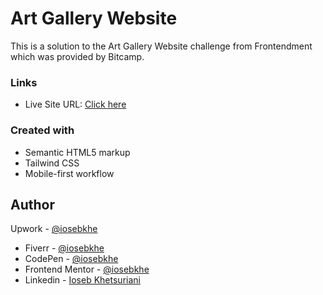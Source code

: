 # Art Gallery Website

This is a solution to the Art Gallery Website challenge from Frontendment which was provided by Bitcamp.

### Links

- Live Site URL: [Click here](https://art-iosebkhe.netlify.app/)

### Created with

- Semantic HTML5 markup
- Tailwind CSS
- Mobile-first workflow

## Author

Upwork - [@iosebkhe](https://www.upwork.com/freelancers/~01fbebd52cae6cc8ef)

- Fiverr - [@iosebkhe](https://www.fiverr.com/iosebkhe)
- CodePen - [@iosebkhe](https://codepen.io/iosebkhe)
- Frontend Mentor - [@iosebkhe](https://www.frontendmentor.io/profile/iosebkhe)
- Linkedin - [Ioseb Khetsuriani](https://www.linkedin.com/in/ioseb-khetsuriani-1831801b5/)
